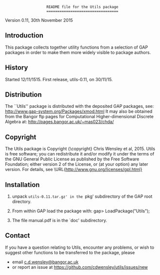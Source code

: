                        README file for the Utils package 
                       ================================= 

Version 0.11, 30th November 2015 

Introduction 
------------
This package collects together utility functions from a selection of GAP 
packages in order to make them more widely visible to package authors.

History
-------
Started 12/11/1515.  First release, utils-0.11, on 30/11/15. 

Distribution
-------------
The ``Utils'' package is distributed with the deposited GAP packages, see: 
     http://www.gap-system.org/Packages/xmod.html
It may also be obtained from the Bangor ftp pages for
Computational Higher-dimensional Discrete Algebra at: 
     http://pages.bangor.ac.uk/~mas023/chda/

Copyright
---------
The Utils package is Copyright {\copyright} Chris Wensley et al, 2015. 
Utils is free software; you can redistribute it and/or modify
it under the terms of the GNU General Public License as published by
the Free Software Foundation; either version 2 of the License, or
(at your option) any later version. 
For details, see \URL{http://www.gnu.org/licenses/gpl.html}

Installation
------------
1) unpack `utils-0.11.tar.gz' in the `pkg' subdirectory of the GAP root directory.

2) From within GAP load the package with:
gap> LoadPackage("Utils"); 

3) The file manual.pdf is in the `doc' subdirectory.

Contact
-------
If you have a question relating to Utils, encounter any problems, 
or wish to suggest other functions to be transferred to the package, please
 - email c.d.wensley@bangor.ac.uk 
 - or report an issue at https://github.com/cdwensley/utils/issues/new 

